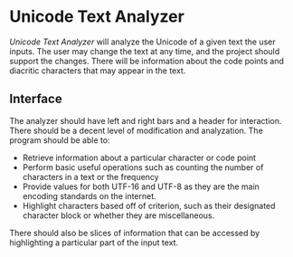 # Unicode Text Analyzer
*Unicode Text Analyzer* will analyze the Unicode of a given text the user inputs. The user may change the text at any time, and the project should support the changes. There will be information about the code points and diacritic characters that may appear in the text.

## Interface
The analyzer should have left and right bars and a header for interaction. There should be a decent level of modification and analyzation. The program should be able to:

- Retrieve information about a particular character or code point
- Perform basic useful operations such as counting the number of characters in a text or the frequency
- Provide values for both UTF-16 and UTF-8 as they are the main encoding standards on the internet.
- Highlight characters based off of criterion, such as their designated character block or whether they are miscellaneous.

There should also be slices of information that can be accessed by highlighting a particular part of the input text.